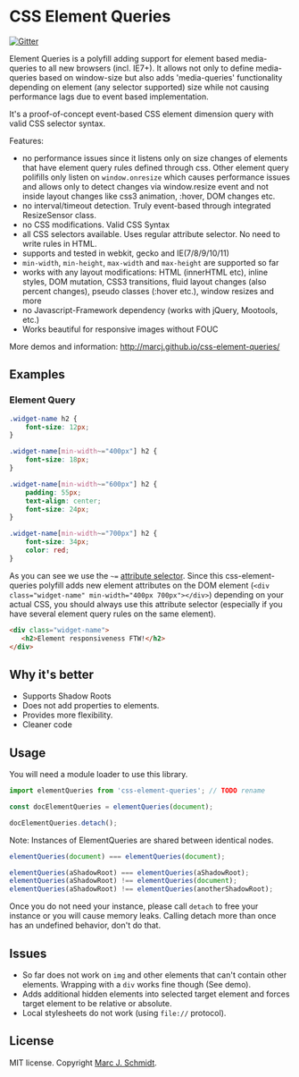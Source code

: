 # CSS Element Queries


[![Gitter](https://badges.gitter.im/Join%20Chat.svg)](https://gitter.im/marcj/css-element-queries?utm_source=badge&utm_medium=badge&utm_campaign=pr-badge)

Element Queries is a polyfill adding support for element based media-queries to all new browsers (incl. IE7+).
It allows not only to define media-queries based on window-size but also adds 'media-queries' functionality depending on element (any selector supported)
size while not causing performance lags due to event based implementation.

It's a proof-of-concept event-based CSS element dimension query with valid CSS selector syntax.

Features:

 - no performance issues since it listens only on size changes of elements that have element query rules defined through css. Other element query polifills only listen on `window.onresize` which causes performance issues and allows only to detect changes via window.resize event and not inside layout changes like css3 animation, :hover, DOM changes etc.
 - no interval/timeout detection. Truly event-based through integrated ResizeSensor class.
 - no CSS modifications. Valid CSS Syntax
 - all CSS selectors available. Uses regular attribute selector. No need to write rules in HTML.
 - supports and tested in webkit, gecko and IE(7/8/9/10/11)
 - `min-width`, `min-height`, `max-width` and `max-height` are supported so far
 - works with any layout modifications: HTML (innerHTML etc), inline styles, DOM mutation, CSS3 transitions, fluid layout changes (also percent changes), pseudo classes (:hover etc.), window resizes and more
 - no Javascript-Framework dependency (works with jQuery, Mootools, etc.)
 - Works beautiful for responsive images without FOUC

More demos and information: http://marcj.github.io/css-element-queries/

## Examples

### Element Query

```css
.widget-name h2 {
    font-size: 12px;
}

.widget-name[min-width~="400px"] h2 {
    font-size: 18px;
}

.widget-name[min-width~="600px"] h2 {
    padding: 55px;
    text-align: center;
    font-size: 24px;
}

.widget-name[min-width~="700px"] h2 {
    font-size: 34px;
    color: red;
}
```

As you can see we use the `~=` [attribute selector](https://developer.mozilla.org/en-US/docs/Web/CSS/Attribute_selectors).
Since this css-element-queries polyfill adds new element attributes on the DOM element
(`<div class="widget-name" min-width="400px 700px"></div>`) depending on your actual CSS,
you should always use this attribute selector (especially if you have several element query rules on the same element).

```html
<div class="widget-name">
   <h2>Element responsiveness FTW!</h2>
</div>
```

## Why it's better

- Supports Shadow Roots
- Does not add properties to elements.
- Provides more flexibility.
- Cleaner code

## Usage

You will need a module loader to use this library.

```javascript
import elementQueries from 'css-element-queries'; // TODO rename

const docElementQueries = elementQueries(document);

docElementQueries.detach();
```

Note: Instances of ElementQueries are shared between identical nodes.

```javascript
elementQueries(document) === elementQueries(document);

elementQueries(aShadowRoot) === elementQueries(aShadowRoot);
elementQueries(aShadowRoot) !== elementQueries(document);
elementQueries(aShadowRoot) !== elementQueries(anotherShadowRoot);
```

Once you do not need your instance, please call `detach` to free your instance or you will cause memory leaks. 
Calling detach more than once has an undefined behavior, don't do that.

## Issues

 - So far does not work on `img` and other elements that can't contain other elements. Wrapping with a `div` works fine though (See demo).
 - Adds additional hidden elements into selected target element and forces target element to be relative or absolute.
 - Local stylesheets do not work (using `file://` protocol).

## License

MIT license. Copyright [Marc J. Schmidt](https://twitter.com/MarcJSchmidt).

